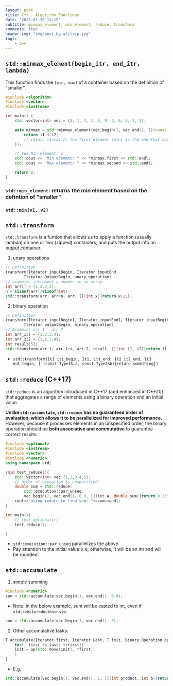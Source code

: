 ```yaml
---
layout: post
title: C++ - Algorithm Functions
date: '2023-01-20 13:19'
subtitle: minmax_element, min_element, reduce, transform
comments: true
header-img: "img/post-bg-alitrip.jpg"
tags:
    - C++
---
```


## `std::minmax_element(begin_itr, end_itr, lambda)`

This function finds the `[min, max]` of a container based on the definition of "smaller".

```cpp
#include <algorithm>
#include <vector>
#include <iostream>

int main() {
    std::vector<int> vec = {3, 1, 4, 1, 5, 9, 2, 6, 5, 3, 5};

    auto minmax = std::minmax_element(vec.begin(), vec.end(), [](const int& i1, const int& i2){
        return i1 < i2;
        // return i1>i2; // the first element (min) is the one that satisfies this condition throughout the container
    });

    // See Min element: 1
    std::cout << "Min element: " << *minmax.first << std::endl;
    std::cout << "Max element: " << *minmax.second << std::endl;

    return 0;
}
```

### `std::min_element`: returns the min element based on the defintion of "smaller"

### `std::min(v1, v2)`

## `std::transform`

`std::transform` is a funtion that allows us to apply a function (usually lambda) on one or two (zipped) containers, and puts the output into an output container.

1. unary operations

```cpp
// Definition
transform(Iterator inputBegin, Iterator inputEnd, 
        Iterator OutputBegin, unary_operation) 
// example: increment a number in an array
int arr[] = {1,2,3,4}; 
n = sizeof(arr)/sizeof(int); 
std::transform(arr, arr+n, arr, [](int x){return x+1;})
```

2. binary operation

```cpp
// Definition
transform(Iterator inputBegin1, Iterator inputEnd1, Iterator inputBegin2, 
        Iterator outputBegin, binary_operation)
// Example: arr_1 - arr 2 
int arr_1[] = {1,2,3,4}; 
int arr_2[] = {1,2,3,4}; 
int result[5]; 
std::transform(arr_1, arr_1+4, arr_2, result, [](int i1, i2){return i1 - i2; }); 
```

- `std::transform(It1 it1_begin, It1, it1_end, It2 it2_end, It3 out_begin, [](const Type1& a, const Type2&b){return something})`

## `std::reduce` (C++17)

`std::reduce` is an algorithm introduced in C++17 (and enhanced in C++20) that aggregates a range of elements using a binary operation and an initial value. 

**Unlike `std::accumulate`, `std::reduce` has no guaranteed order of evaluation, which allows it to be parallelized for improved performance.** However, because it processes elements in an unspecified order, the binary operation should be **both associative and commutative** to guarantee correct results.

```cpp
#include <optional>
#include <iostream>
#include <vector>
#include <numeric>
using namespace std;

void test_reduce(){
    std::vector<int> vec {1,2,3,4,5};
    // order of execution is unspecified
    double sum = std::reduce(
        std::execution::par_unseq,
        vec.begin(), vec.end(), 0.0, [](int a, double sum){return 0.25*a + sum;});
    cout<<"using reduce to find sum: "<<sum<<endl;
}

int main(){
    // test_optional();
    test_reduce();

}
```

- `std::execution::par_unseq` parallelizes the above.
-  Pay attention to the initial value `0.0`, otherwise, it will be an int and will be rounded.

## `std::accumulate`

1. simple summing

```cpp
#include <numeric>
sum = std::accumulate(vec.begin(), vec.end(), 0.0); 
```

- Note: in the below example, sum will be casted to int, even if `std::vector<double> vec`:

```cpp
sum = std::accumulate(vec.begin(), vec.end(), 0); 
```

2. Other accumulative tasks:

```cpp
T accumulate(Iterator first, Iterator Last, T init, Binary_Operation op){
    for(; first != last; ++first){
    init = op(std::move(init), *first); 
    }
}
```

- E.g,

```cpp
std::accumulate(vec.begin(), vec.end(), 1, [](int product, int b){return product*b}); 
```